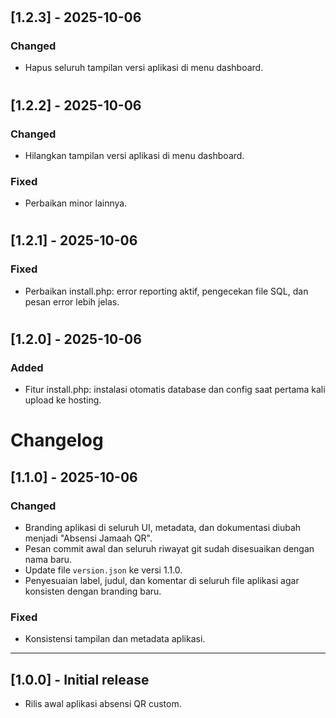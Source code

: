#
## [1.2.3] - 2025-10-06
### Changed
- Hapus seluruh tampilan versi aplikasi di menu dashboard.
#
## [1.2.2] - 2025-10-06
### Changed
- Hilangkan tampilan versi aplikasi di menu dashboard.
### Fixed
- Perbaikan minor lainnya.
#
## [1.2.1] - 2025-10-06
### Fixed
- Perbaikan install.php: error reporting aktif, pengecekan file SQL, dan pesan error lebih jelas.
#
## [1.2.0] - 2025-10-06
### Added
- Fitur install.php: instalasi otomatis database dan config saat pertama kali upload ke hosting.
# Changelog

## [1.1.0] - 2025-10-06
### Changed
- Branding aplikasi di seluruh UI, metadata, dan dokumentasi diubah menjadi "Absensi Jamaah QR".
- Pesan commit awal dan seluruh riwayat git sudah disesuaikan dengan nama baru.
- Update file `version.json` ke versi 1.1.0.
- Penyesuaian label, judul, dan komentar di seluruh file aplikasi agar konsisten dengan branding baru.

### Fixed
- Konsistensi tampilan dan metadata aplikasi.

---

## [1.0.0] - Initial release
- Rilis awal aplikasi absensi QR custom.
